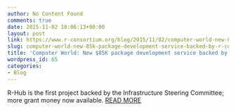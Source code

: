 ```yaml
---
author: No Content Found
comments: true
date: 2015-11-02 18:06:13+00:00
layout: post
link: https://www.r-consortium.org/blog/2015/11/02/computer-world-new-85k-package-development-service-backed-by-r-consortium
slug: computer-world-new-85k-package-development-service-backed-by-r-consortium
title: 'Computer World: New $85K package development service backed by R Consortium'
wordpress_id: 65
categories:
- Blog
---
```


R-Hub is the first project backed by the Infrastructure Steering Committee; more grant money now available. [READ MORE](http://www.computerworld.com/article/2999797/application-development/r-consortium-funds-new-r-package-development-service.html)
